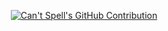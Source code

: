 <p align="center">
  <a href="https://github.com/cant-spell">
    <img src="https://github-profile-summary-cards.vercel.app/api/cards/profile-details?username=cant-spell&theme=radical" alt="Can't Spell's GitHub Contribution"/>
  </a>
</p>
